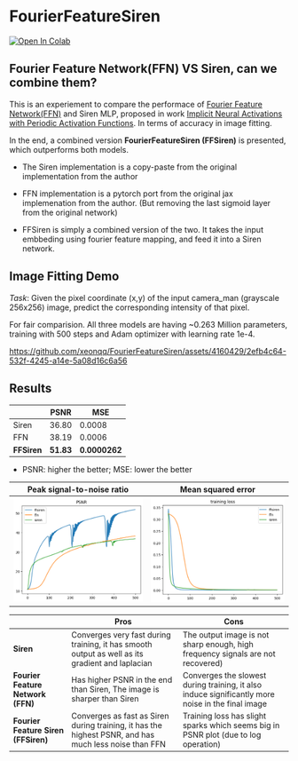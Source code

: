 # FourierFeatureSiren
<a target="_blank" href="https://colab.research.google.com/github/xeonqq/FourierFeatureSiren/blob/main/ffn_vs_siren_and_combined.ipynb">
  <img src="https://colab.research.google.com/assets/colab-badge.svg" alt="Open In Colab"/>
</a><br>

## Fourier Feature Network(FFN) VS Siren, can we combine them?

This is an experiement to compare the performace of [Fourier Feature Network(FFN)](https://bmild.github.io/fourfeat/) and Siren MLP, proposed in work [Implicit Neural Activations with Periodic Activation Functions](https://vsitzmann.github.io/siren). In terms of accuracy in image fitting. 

In the end, a combined version **FourierFeatureSiren (FFSiren)** is presented, which outperforms both models.

* The Siren implementation is a copy-paste from the original implementation from the author

* FFN implementation is a pytorch port from the original jax implemenation from the author. (But removing the last sigmoid layer from the original network) 

* FFSiren is simply a combined version of the two. It takes the input embbeding using fourier feature mapping, and feed it into a Siren network.

## Image Fitting Demo
*Task*: Given the pixel coordinate (x,y) of the input camera_man (grayscale 256x256) image, predict the corresponding intensity of that pixel.

For fair comparision. All three models are having ~0.263 Million parameters, training with 500 steps and Adam optimizer with learning rate 1e-4.

https://github.com/xeonqq/FourierFeatureSiren/assets/4160429/2efb4c64-532f-4245-a14e-5a08d16c6a56

## Results
|   |PSNR  | MSE  |  
|---|---|---|
|Siren   | 36.80  |0.0008   | 
|FFN   | 38.19  | 0.0006  |  
|**FFSiren**  | **51.83**  |**0.0000262**   | 
* PSNR: higher the better; MSE: lower the better 

Peak signal-to-noise ratio          |  Mean squared error
:-------------------------:|:-------------------------:
![](images/psnr.png)  |  ![](images/mse_loss.png)


|   |Pros  | Cons  |  
|---|---|---|
|**Siren**   | Converges very fast during training, it has smooth output as well as its gradient and laplacian |The output image is not sharp enough, high frequency signals are not recovered)  | 
|**Fourier Feature Network (FFN)**  | Has higher PSNR in the end than Siren, The image is sharper than Siren  |Converges the slowest during training, it also induce significantly more noise in the final image|  
|**Fourier Feature Siren (FFSiren)**  |Converges as fast as Siren during training, it has the highest PSNR, and has much less noise than FFN| Training loss has slight sparks which seems big in PSNR plot (due to log operation)  | 
